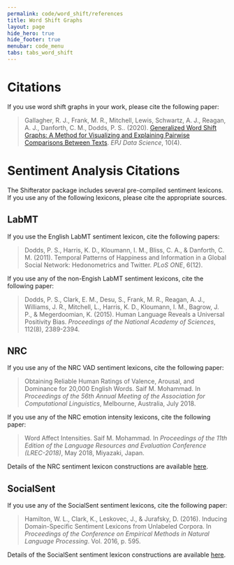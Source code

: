 ```yaml
---
permalink: code/word_shift/references
title: Word Shift Graphs
layout: page
hide_hero: true
hide_footer: true
menubar: code_menu
tabs: tabs_word_shift
---
```


# Citations

If you use word shift graphs in your work, please cite the following paper:

> Gallagher, R. J., Frank, M. R., Mitchell, Lewis, Schwartz, A. J., Reagan, A. J., Danforth, C. M., Dodds, P. S.. (2020). [Generalized Word Shift Graphs: A Method for Visualizing and Explaining Pairwise Comparisons Between Texts](https://epjdatascience.springeropen.com/articles/10.1140/epjds/s13688-021-00260-3). *EPJ Data Science*, 10(4).


# Sentiment Analysis Citations

The Shifterator package includes several pre-compiled sentiment lexicons. If you use any of the following lexicons, please cite the appropriate sources.

## LabMT

If you use the English LabMT sentiment lexicon, cite the following papers:

> Dodds, P. S., Harris, K. D., Kloumann, I. M., Bliss, C. A., & Danforth, C. M. (2011). Temporal Patterns of Happiness and Information in a Global Social Network: Hedonometrics and Twitter. *PLoS ONE*, 6(12).

If you use any of the non-Engish LabMT sentiment lexicons, cite the following paper:

> Dodds, P. S., Clark, E. M., Desu, S., Frank, M. R., Reagan, A. J., Williams, J. R., Mitchell, L., Harris, K. D., Kloumann, I. M., Bagrow, J. P., & Megerdoomian, K. (2015). Human Language Reveals a Universal Positivity Bias. *Proceedings of the National Academy of Sciences*, 112(8), 2389-2394.

## NRC

If you use any of the NRC VAD sentiment lexicons, cite the following paper:

> Obtaining Reliable Human Ratings of Valence, Arousal, and Dominance for 20,000 English Words. Saif M. Mohammad. In *Proceedings of the 56th Annual Meeting of the Association for Computational Linguistics*, Melbourne, Australia, July 2018.

If you use any of the NRC emotion intensity lexicons, cite the following paper:

> Word Affect Intensities. Saif M. Mohammad. In *Proceedings of the 11th Edition of the Language Resources and Evaluation Conference (LREC-2018)*, May 2018, Miyazaki, Japan.

Details of the NRC sentiment lexicon constructions are available [here](http://saifmohammad.com/WebPages/lexicons.html).

## SocialSent

If you use any of the SocialSent sentiment lexicons, cite the following paper:

> Hamilton, W. L., Clark, K., Leskovec, J., & Jurafsky, D. (2016). Inducing Domain-Specific Sentiment Lexicons from Unlabeled Corpora. In *Proceedings of the Conference on Empirical Methods in Natural Language Processing*. Vol. 2016, p. 595.

Details of the SocialSent sentiment lexicon constructions are available [here](https://nlp.stanford.edu/projects/socialsent/).
